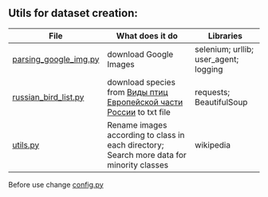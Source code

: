 # 

## Utils for dataset creation:
 File | What does it do   | Libraries  
--- | --- | ---
[parsing_google_img.py](https://github.com/LadaChernenko/bird_species_guide/blob/main/collecting_dataset/parsing_google_img.py) | download Google Images |   selenium; urllib; user_agent; logging
[russian_bird_list.py](https://github.com/LadaChernenko/bird_species_guide/blob/main/collecting_dataset/russian_bird_list.py) | download species from [Виды птиц Европейской части России](https://www.ebirds.ru/russia/index.html) to txt file  | requests; BeautifulSoup
[utils.py](https://github.com/LadaChernenko/bird_species_guide/blob/main/collecting_dataset/utils.py) | Rename images according to class in each directory; Search more data for minority classes | wikipedia

Before use change [config.py](https://github.com/LadaChernenko/bird_species_guide/blob/main/collecting_dataset/config.py)
